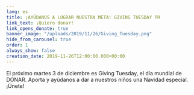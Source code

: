 ```yaml
---
lang: es
title: ¡AYÚDANOS A LOGRAR NUESTRA META! GIVING TUESDAY PR
link_text: ¡Quiero donar!
link_opens_donate: true
banner_image: "/uploads/2019/11/26/Giving_Tuesday.png"
hide_from_carousel: true
order: 1
always_show: false
creation_date: 2019-11-26T12:00:00.000+00:00
---
```

El próximo martes 3 de diciembre es Giving Tuesday, el día mundial de DONAR. Aporta y ayúdanos a dar a nuestros niños una Navidad especial. ¡Únete!
